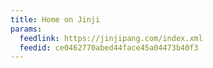 ```yaml
---
title: Home on Jinji
params:
  feedlink: https://jinjipang.com/index.xml
  feedid: ce0462770abed44face45a04473b40f3
---
```

